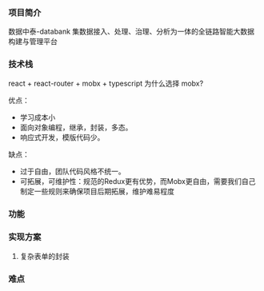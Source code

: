 ### 项目简介

数据中泰-databank
集数据接入、处理、治理、分析为一体的全链路智能大数据构建与管理平台

### 技术栈

react + react-router + mobx + typescript
为什么选择 mobx? 

优点：

- 学习成本小
- 面向对象编程，继承，封装，多态。
- 响应式开发，模版代码少。

缺点：

- 过于自由，团队代码风格不统一。
- 可拓展，可维护性：规范的Redux更有优势，而Mobx更自由，需要我们自己制定一些规则来确保项目后期拓展，维护难易程度

### 功能

### 实现方案
1. 复杂表单的封装


### 难点



